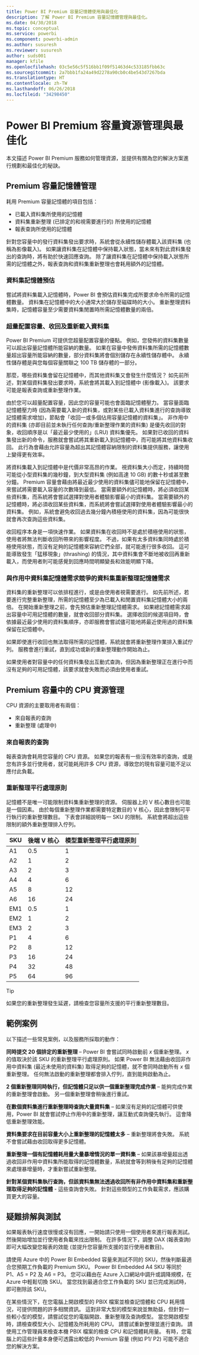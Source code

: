 ```yaml
---
title: Power BI Premium 容量記憶體使用與最佳化
description: 了解 Power BI Premium 容量記憶體管理與最佳化。
ms.date: 04/30/2018
ms.topic: conceptual
ms.service: powerbi
ms.component: powerbi-admin
ms.author: susuresh
ms.reviewer: susuresh
author: suds001
manager: kfile
ms.openlocfilehash: 03c5e56c5f516bb1f09f51463d4c533185fbb63c
ms.sourcegitcommit: 2a7bbb1fa24a49d2278a90cb0c4be543d7267bda
ms.translationtype: HT
ms.contentlocale: zh-TW
ms.lasthandoff: 06/26/2018
ms.locfileid: "34298450"
---
```

# <a name="power-bi-premium-capacity-resource-management-and-optimization"></a>Power BI Premium 容量資源管理與最佳化

本文描述 Power BI Premium 服務如何管理資源，並提供有關為您的解決方案進行規劃和最佳化的秘訣。

## <a name="premium-capacity-memory-management"></a>Premium 容量記憶體管理

 耗用 Premium 容量記憶體的項目包括：

* 已載入資料集所使用的記憶體
* 資料集重新整理 (已排定的和視需要進行的) 所使用的記憶體
* 報表查詢所使用的記憶體

針對您容量中的發行資料集發出要求時，系統會從永續性儲存體載入該資料集 (也稱為影像載入)。 如果讓資料集在記憶體中保持載入狀態，當未來有對此資料集發出的查詢時，將有助於快速回應查詢。 除了讓資料集在記憶體中保持載入狀態所需的記憶體之外，報表查詢和資料集重新整理也會耗用額外的記憶體。

### <a name="dataset-memory-estimation"></a>資料集記憶體預估

嘗試將資料集載入記憶體時，Power BI 會預估資料集完成所要求命令所需的記憶體數量。 資料集在記憶體中的大小通常大於儲存至磁碟時的大小。 重新整理資料集時，記憶體容量至少需要資料集閒置時所需記憶體數量的兩倍。

### <a name="overcommitting-capacity-eviction-and-reloading-of-datasets"></a>超量配置容量、收回及重新載入資料集

Power BI Premium 可提供您超量配置容量的優點。 例如，您發佈的資料集數量可以超出容量記憶體所能容納的數量。 如果在容量中發佈資料集所需的記憶體數量超出容量所能容納的數量，部分資料集將會個別儲存在永續性儲存體中。 永續性儲存體是與您每個容量關聯之 100 TB 儲存體的一部分。

那麼，哪些資料集會留在記憶體中，而其他資料集又會發生什麼情況？ 如先前所述，對某個資料集發出要求時，系統會將其載入到記憶體中 (影像載入)。 該要求可能是報表查詢或重新整理作業。

由於您可以超量配置容量，因此您的容量可能也會面臨記憶體壓力。 當容量面臨記憶體壓力時 (因為需要載入新的資料集，或對某些已載入資料集進行的查詢導致記憶體需求增加)，節點會「收回一或多個佔用容量記憶體的資料集」。 非作用中的資料集 (亦即目前並未執行任何查詢/重新整理作業的資料集) 是優先收回的對象，收回順序是以「最近最少使用的」(LRU) 資料集優先。 如果對已收回的資料集發出新的命令，服務就會嘗試將其重新載入到記憶體中，而可能將其他資料集收回。 此行為會藉由允許容量為超出其記憶體容納限制的資料集提供服務，讓使用上變得更有效率。

將資料集載入到記憶體中是代價非常高昂的作業。 視資料集大小而定，持續時間可能從小型資料集的幾秒鐘，到大型資料集 (例如高達 10 GB) 的數十秒或甚至數分鐘。 Premium 容量會藉由將最近最少使用的資料集儘可能地保留在記憶體中，來嘗試將需要載入容量的次數降到最低。 當需要額外的記憶體時，將必須收回某些資料集，而系統將會嘗試選擇對使用者體驗影響最小的資料集。 當需要額外的記憶體時，將必須收回某些資料集，而系統將會嘗試選擇對使用者體驗影響最小的資料集。 例如，系統會避免收回過去幾分鐘內積極使用的資料集，因為可能很快就會再次查詢這些資料集。

收回程序本身是一項快速作業。 如果資料集在收回時不是處於積極使用的狀態，使用者將無法判斷收回所帶來的影響程度。 不過，如果有太多資料集同時處於積極使用狀態，而沒有足夠的記憶體來容納它們全部，就可能進行很多收回。 這可能導致發生「猛移現象」(thrashing) 的情況，其中資料集會不斷地被收回再重新載入，而使用者則可能感覺到回應時間明顯變長和效能明顯下降。

### <a name="dataset-refresh-memory-requirement-competing-with-an-active-dataset-memory-requirement"></a>與作用中資料集記憶體需求競爭的資料集重新整理記憶體需求

資料集的重新整理可以依排程進行，或是由使用者視需要進行。 如先前所述，若要進行完整重新整理，所需的記憶體至少為已載入和閒置資料集記憶體大小的兩倍。 在開始重新整理之前，會先預估重新整理記憶體需求。 如果總記憶體需求超出容量中可用記憶體的數量，就會收回部分資料集。 選擇收回的候選項目時，會依據最近最少使用的資料集順序，亦即服務會嘗試儘可能地將最近使用過的資料集保留在記憶體中。

如果即使進行收回也無法取得所需的記憶體，系統就會將重新整理作業排入重試佇列。 服務會進行重試，直到成功或新的重新整理動作開始為止。

如果使用者對容量中的任何資料集發出互動式查詢，但因為重新整理正在進行中而沒有足夠的可用記憶體，該要求就會失敗而必須由使用者重試。

## <a name="cpu-resource-management-in-premium-capacity"></a>Premium 容量中的 CPU 資源管理

CPU 資源的主要取用者有兩個：

- 來自報表的查詢
- 重新整理 (處理中)

### <a name="queries-from-reports"></a>來自報表的查詢

報表查詢會耗用您容量的 CPU 資源。 如果您的報表有一些沒有效率的查詢，或是您有許多並行使用者，就可能耗用許多 CPU 資源，導致您的現有容量可能不足以應付此負載。

### <a name="refresh-parallelization-policy"></a>重新整理平行處理原則

記憶體不是唯一可能限制資料集重新整理的資源。 伺服器上的 V 核心數目也可能是一個因素。 由於每個重新整理作業都需要特定數目的 V 核心，因此會限制可平行執行的重新整理數目。 下表會詳細說明每一 SKU 的限制。 系統會將超出這些限制的額外重新整理排入佇列。

 | SKU  | 後端 V 核心  | 模型重新整理平行處理原則   |
 | --- | --- | --- |
 | A1  | 0.5  | 1  |
 | A2  | 1  | 2  |
 | A3  | 2  | 3  |
 | A4  | 4  | 6  |
 | A5  | 8  | 12  |
 | A6  | 16  | 24  |
 | EM1  | 0.5  | 1  |
 | EM2  | 1  | 2  |
 | EM3  | 2  | 3  |
 | P1  | 4  | 6  |
 | P2  | 8  | 12  |
 | P3  | 16  | 24  |
 | P4  | 32  | 48  |
 | P5  | 64  | 96  |

 > [!TIP]
> 如果您的重新整理發生延遲，請檢查您容量所支援的平行重新整理數目。

## <a name="example-scenarios"></a>範例案例

以下描述一些常見案例，以及服務所採取的動作：

 **同時提交 20 個排定的重新整理** – Power BI 會嘗試同時啟動前 *x* 個重新整理。 *x* 的值取決於該 SKU 的重新整理平行處理原則。 如果 Power BI 無法藉由收回非作用中資料集 (最近未使用的資料集) 取得足夠的記憶體，就不會同時啟動所有 *x* 個重新整理。 任何無法啟動的重新整理都會排入佇列，直到能夠啟動為止。

 **2 個重新整理同時執行，但記憶體只足以供一個重新整理完成作業** – 能夠完成作業的重新整理會啟動。 另一個重新整理會稍後進行重試。

 **在數個資料集進行重新整理時查詢大量資料集** – 如果沒有足夠的記憶體可供使用，Power BI 就會嘗試停止作用中的重新整理，讓互動式查詢優先執行。 這會降低重新整理效能。

 **資料集要求在目前容量大小上重新整理的記憶體太多** – 重新整理將會失敗。 系統不會嘗試藉由收回取得更多記憶體。

 **重新整理一個有記憶體耗用量大量暴增情況的單一資料集** – 如果該暴增量超出透過收回非作用中資料集所能取得的記憶體數量，系統就會等到稍後有足夠的記憶體來處理暴增量時，才重新嘗試重新整理。

 **針對某個資料集執行查詢，但該資料集無法透過收回所有非作用中資料集和重新整理取得足夠的記憶體** - 這些查詢會失敗。 針對這些類型的工作負載需求，應該購買更大的容量。

## <a name="troubleshooting-and-testing"></a>疑難排解與測試

如果報表執行速度很慢或沒有回應，一開始請只使用一個使用者來進行報表測試。 然後開始增加並行使用者負載來找出限制。 在許多情況下，調整 DAX (報表查詢) 即可大幅改變您報表的效能 (並提升您容量所支援的並行使用者數目)。

請使用 Azure 中的 Power BI Embedded 容量來測試不同的 SKU，然後判斷最適合您預期工作負載的 Premium SKU。 Power BI Embedded A4 SKU 等同於 P1、A5 = P2 及 A6 = P3。 您可以藉由在 Azure 入口網站中調升或調降規模，在 Azure 中輕鬆切換 SKU。 當您找到最適合您工作負載的 SKU 並已完成測試時，即可刪除該 SKU。

在某些情況下，在您電腦上開啟模型的 PBIX 檔案並檢查記憶體和 CPU 耗用情況，可提供問題的許多相關資訊。 這對非常大型的模型來說並無助益，但針對一些較小型的模型，請嘗試從您的電腦開啟、重新整理及查詢模型。 當您開啟模型時，請檢查模型大小、記憶體及所耗用的 CPU。 請嘗試重新整理並進行查詢。 請使用工作管理員來檢查本機 PBIX 檔案的檢查 CPU 和記憶體耗用量。 有時，您電腦上的這些計量本身便可透露出較低的 Premium 容量 (例如 P1/ P2) 可能不適合您的解決方案。
